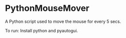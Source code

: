 # PythonMouseMover
A Python script used to move the mouse for every 5 secs. 

To run:
Install python and pyautogui.

